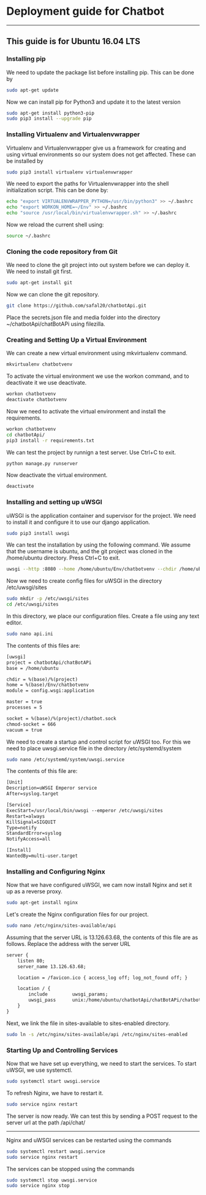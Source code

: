 # Deployment guide for Chatbot
---

## This guide is for Ubuntu 16.04 LTS

### Installing pip

We need to update the package list before installing pip. This can be done by
```sh
sudo apt-get update
```

Now we can install pip for Python3 and update it to the latest version
```sh
sudo apt-get install python3-pip
sudo pip3 install --upgrade pip
```

### Installing Virtualenv and Virtualenvwrapper
Virtualenv and Virtualenvwrapper give us a framework for creating and using virtual environments so our system does not get affected. These can be installed by
```sh
sudo pip3 install virtualenv virtualenvwrapper
```

We need to export the paths for Virtualenvwrapper into the shell initialization script. This can be done by:
```sh
echo "export VIRTUALENVWRAPPER_PYTHON=/usr/bin/python3" >> ~/.bashrc
echo "export WORKON_HOME=~/Env" >> ~/.bashrc
echo "source /usr/local/bin/virtualenvwrapper.sh" >> ~/.bashrc
```

Now we reload the current shell using:
```sh
source ~/.bashrc
```

### Cloning the code repository from Git

We need to clone the git project into out system before we can deploy it. We need to install git first.
```sh
sudo apt-get install git
```

Now we can clone the git repository.
```sh
git clone https://github.com/safal20/chatbotApi.git
```
Place the secrets.json file and media folder into the directory ~/chatbotApi/chatBotAPi using filezilla.

### Creating and Setting Up a Virtual Environment
We can create a new virtual environment using mkvirtualenv command.
```sh
mkvirtualenv chatbotvenv
```
To activate the virtual environment we use the workon command, and to deactivate it we use deactivate.
```sh
workon chatbotvenv
deactivate chatbotvenv
```

Now we need to activate the virtual environment and install the requirements.
```sh
workon chatbotvenv
cd chatbotApi/
pip3 install -r requirements.txt
```

We can test the project by runnign a test server. Use Ctrl+C to exit.
```sh
python manage.py runserver
```

Now deactivate the virtual environment.

```sh
deactivate
```

### Installing and setting up uWSGI

uWSGI is the application container and supervisor for the project. We need to install it and configure it to use our django application.
```sh
sudo pip3 install uwsgi
```

We can test the installation by using the following command. We assume that the username is ubuntu, and the git project was cloned in the /home/ubuntu directory. Press Ctrl+C to exit.
```sh
uwsgi --http :8080 --home /home/ubuntu/Env/chatbotvenv --chdir /home/ubuntu/chatbotApi/chatBotAPi -w config.wsgi
```

Now we need to create config files for uWSGI in the directory /etc/uwsgi/sites
```sh
sudo mkdir -p /etc/uwsgi/sites
cd /etc/uwsgi/sites
```

In this directory, we place our configuration files. Create a file using any text editor.
```sh
sudo nano api.ini
```

The contents of this files are:
```txt
[uwsgi]
project = chatbotApi/chatBotAPi
base = /home/ubuntu

chdir = %(base)/%(project)
home = %(base)/Env/chatbotvenv
module = config.wsgi:application

master = true
processes = 5

socket = %(base)/%(project)/chatbot.sock
chmod-socket = 666
vacuum = true
```

We need to create a startup and control script for uWSGI too. For this we need to place uwsgi.service file in the directory /etc/systemd/system
```sh
sudo nano /etc/systemd/system/uwsgi.service
```

The contents of this file are:
```txt
[Unit]
Description=uWSGI Emperor service
After=syslog.target

[Service]
ExecStart=/usr/local/bin/uwsgi --emperor /etc/uwsgi/sites
Restart=always
KillSignal=SIGQUIT
Type=notify
StandardError=syslog
NotifyAccess=all

[Install]
WantedBy=multi-user.target
```
### Installing and Configuring Nginx
Now that we have configured uWSGI, we cam now install Nginx and set it up as a reverse proxy.
```sh
sudo apt-get install nginx
```

Let's create the Nginx configuration files for our project.
```sh
sudo nano /etc/nginx/sites-available/api
```

Assuming that the server URL is 13.126.63.68, the contents of this file are as follows. Replace the address with the server URL
```txt
server {
    listen 80;
    server_name 13.126.63.68;

    location = /favicon.ico { access_log off; log_not_found off; }

    location / {
        include         uwsgi_params;
        uwsgi_pass      unix:/home/ubuntu/chatbotApi/chatBotAPi/chatbot.sock;
    }
}
```

Next, we link the file in sites-available to sites-enabled directory.
```sh
sudo ln -s /etc/nginx/sites-available/api /etc/nginx/sites-enabled
```

### Starting Up and Controlling Services

Now that we have set up everything, we need to start the services. To start uWSGI, we use systemctl.
```sh
sudo systemctl start uwsgi.service
```

To refresh Nginx, we have to restart it.
```sh
sudo service nginx restart
```
The server is now ready. We can test this by sending a POST request to the server url at the path /api/chat/

***

Nginx and uWSGI services can be restarted using the commands
```sh
sudo systemctl restart uwsgi.service
sudo service nginx restart
```

The services can be stopped using the commands
```sh
sudo systemctl stop uwsgi.service
sudo service nginx stop
```
